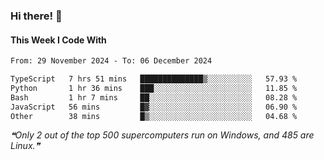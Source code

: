### Hi there! 👋

#### This Week I Code With
<!--START_SECTION:waka-->

```txt
From: 29 November 2024 - To: 06 December 2024

TypeScript   7 hrs 51 mins   ██████████████▒░░░░░░░░░░   57.93 %
Python       1 hr 36 mins    ███░░░░░░░░░░░░░░░░░░░░░░   11.85 %
Bash         1 hr 7 mins     ██░░░░░░░░░░░░░░░░░░░░░░░   08.28 %
JavaScript   56 mins         █▓░░░░░░░░░░░░░░░░░░░░░░░   06.90 %
Other        38 mins         █▒░░░░░░░░░░░░░░░░░░░░░░░   04.68 %
```

<!--END_SECTION:waka-->

<!--STARTS_HERE_QUOTE_README-->
<i>❝Only 2 out of the top 500 supercomputers run on Windows, and 485 are Linux.❞</i>
<!--ENDS_HERE_QUOTE_README-->
